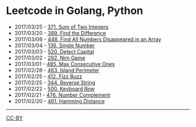 # Leetcode in Golang, Python

- 2017/03/25 - [371. Sum of Two Integers](./2017_03_25-sum_of_two_integers.md)
- 2017/03/20 - [389. Find the Difference](./2017_03_20-389_find_the_diffrence.md)
- 2017/03/06 - [448. Find All Numbers Disappeared in an Array](./2017_03_06-448_find_all_numbers_disappeared_in_an_array.md)
- 2017/03/04 - [136. Single Number](./2017_03_04-136_single_number.md)
- 2017/03/03 - [520. Detect Capital](./2017_03_03-520_detect_capital.md)
- 2017/03/02 - [292. Nim Game](./2017_03_02-292_nim_game.md)
- 2017/03/01 - [485. Max Consecutive Ones](./2017_03_01-485_max_consecutive_ones.md)
- 2017/02/28 - [463. Island Perimeter](./2017_02_28-463.island_perimeter.md)
- 2017/02/25 - [412. Fizz Buzz](./2017_02_25-412_fizz_buzz.md)
- 2017/02/25 - [344. Reverse String](./2017_02_25-344_reverse_string.md)
- 2017/02/22 - [500. Keyboard Row](./2017_02_22-500_keyboard_row.md)
- 2017/02/21 - [476. Number Complement](./2017_02_21-476.number_complement.md)
- 2017/02/20 - [461. Hamming Distance](./2017_02_20-461_hamming_distance.md)



--------------------------------------------

[CC-BY](http://opendefinition.org/licenses/cc-by/)

